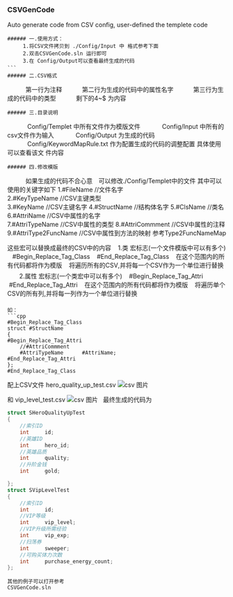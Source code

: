 ### CSVGenCode
Auto generate code from CSV config, user-defined the templete code
```
###### 一.使用方式：
　　　1.将CSV文件拷贝到 ./Config/Input 中 格式参考下面
　　　2.双击CSVGenCode.sln 运行即可
　　　3.在 Config/Output可以查看最终生成的代码
```　　 
###### 二.CSV格式
```
　　　第一行为注释
　　　第二行为生成的代码中的属性名字
　　　第三行为生成的代码中的类型
　　　剩下的4~$ 为内容
```
###### 三.目录说明
```
　　　 Config/Templet 中所有文件作为模版文件
　　　 Config/Input 中所有的csv文件作为输入
　　　 Config/Output 为生成的代码
　　　 Config/KeywordMapRule.txt 作为配置生成的代码的调整配置 具体使用可以查看该文 件内容
```　 
###### 四.修改模版
```
　　　如果生成的代码不合心意　可以修改./Config/Templet中的文件
其中可以使用的关键字如下
1.#FileName         	//文件名字            
2.#KeyTypeName      	//CSV主键类型           
3.#KeyName          	//CSV主键名字
4.#StructName       	//结构体名字
5.#ClsName          	//类名
6.#AttriName        	//CSV中属性的名字         
7.#AttriTypeName            //CSV中属性的类型
8.#AttriCommment            //CSV中属性的注释   
9.#AttriType2FuncName       //CSV中属性到方法的映射 参考Type2FuncNameMap

这些宏可以替换成最终的CSV中的内容
   1.类 宏标志(一个文件模版中可以有多个)
   #Begin_Replace_Tag_Class
   #End_Replace_Tag_Class
   在这个范围内的所有代码都将作为模版
   将遍历所有的CSV,并将每一个CSV作为一个单位进行替换
   
   2.属性 宏标志(一个类宏中可以有多个)
   #Begin_Replace_Tag_Attri
   #End_Replace_Tag_Attri
   在这个范围内的所有代码都将作为模版
   将遍历单个CSV的所有列,并将每一列作为一个单位进行替换
```
如：
```cpp
#Begin_Replace_Tag_Class
struct #StructName
{
#Begin_Replace_Tag_Attri
	//#AttriCommment
	#AttriTypeName		#AttriName;
#End_Replace_Tag_Attri
};
#End_Replace_Tag_Class
```
配上CSV文件
hero_quality_up_test.csv
![csv 图片](https://github.com/JiepengTan/CSVGenCode/tree/master/Screenshots/1.png)

和
vip_level_test.csv
![csv 图片](https://github.com/JiepengTan/CSVGenCode/tree/master/Screenshots/1.png)
 
最终生成的代码为
```cpp
struct SHeroQualityUpTest
{
	//索引ID
	int		id;
	//英雄ID
	int		hero_id;
	//英雄品质
	int		quality;
	//升阶金钱
	int		gold;

};
struct SVipLevelTest
{
	//索引ID
	int		id;
	//VIP等级
	int		vip_level;
	//VIP升级所需经验
	int		vip_exp;
	//扫荡券
	int		sweeper;
	//可购买体力次数
	int		purchase_energy_count;
};
```
```
其他的例子可以打开参考
CSVGenCode.sln
```
 
